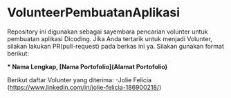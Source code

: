 # VolunteerPembuatanAplikasi


Repository ini digunakan sebagai sayembara pencarian volunter untuk pembuatan aplikasi Dicoding. 
Jika Anda tertarik untuk menjadi Volunter, silakan lakukan PR(pull-request) pada berkas ini ya. 
Silakan gunakan format berikut:


**\* Nama Lengkap, [Nama Portofolio](Alamat Portofolio)**


Berikut daftar Volunter yang diterima:
-Jolie Felicia (https://www.linkedin.com/in/jolie-felicia-186900218/)
